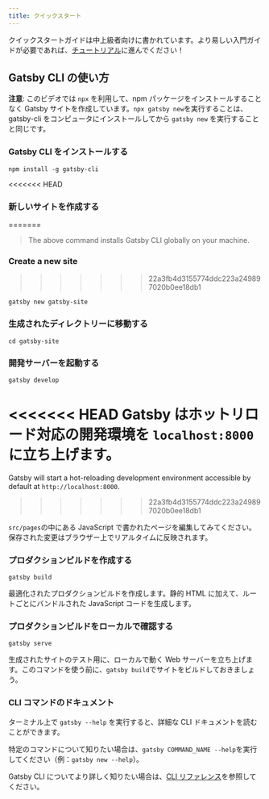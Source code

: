 ```yaml
---
title: クイックスタート
---
```


クイックスタートガイドは中上級者向けに書かれています。より易しい入門ガイドが必要であれば、[チュートリアル](/tutorial/)に進んでください！

## Gatsby CLI の使い方

<EggheadEmbed
  lessonLink="https://egghead.io/lessons/gatsby-quick-start-with-gatsby-create-develop-and-build-gatsby-sites-from-the-command-line"
  lessonTitle="Quick Start with Gatsby: Create, Develop, and Build Gatsby Sites From the Command Line"
/>

**注意**: このビデオでは `npx` を利用して、npm パッケージをインストールすることなく Gatsby サイトを作成しています。`npx gatsby new`を実行することは、gatsby-cli をコンピュータにインストールしてから `gatsby new` を実行することと同じです。

### Gatsby CLI をインストールする

```shell
npm install -g gatsby-cli
```

<<<<<<< HEAD
### 新しいサイトを作成する
=======
> The above command installs Gatsby CLI globally on your machine.

### Create a new site
>>>>>>> 22a3fb4d3155774ddc223a249897020b0ee18db1

```shell
gatsby new gatsby-site
```

### 生成されたディレクトリーに移動する

```shell
cd gatsby-site
```

### 開発サーバーを起動する

```shell
gatsby develop
```

<<<<<<< HEAD
Gatsby はホットリロード対応の開発環境を `localhost:8000` に立ち上げます。
=======
Gatsby will start a hot-reloading development environment accessible by default at `http://localhost:8000`.
>>>>>>> 22a3fb4d3155774ddc223a249897020b0ee18db1

`src/pages`の中にある JavaScript で書かれたページを編集してみてください。保存された変更はブラウザー上でリアルタイムに反映されます。

### プロダクションビルドを作成する

```shell
gatsby build
```

最適化されたプロダクションビルドを作成します。静的 HTML に加えて、ルートごとにバンドルされた JavaScript コードを生成します。

### プロダクションビルドをローカルで確認する

```shell
gatsby serve
```

生成されたサイトのテスト用に、ローカルで動く Web サーバーを立ち上げます。このコマンドを使う前に、`gatsby build`でサイトをビルドしておきましょう。

### CLI コマンドのドキュメント

ターミナル上で `gatsby --help` を実行すると、詳細な CLI ドキュメントを読むことができます。

特定のコマンドについて知りたい場合は、`gatsby COMMAND_NAME --help`を実行してください（例：`gatsby new --help`）。

Gatsby CLI についてより詳しく知りたい場合は、[CLI リファレンス](/docs/gatsby-cli/)を参照してください。
